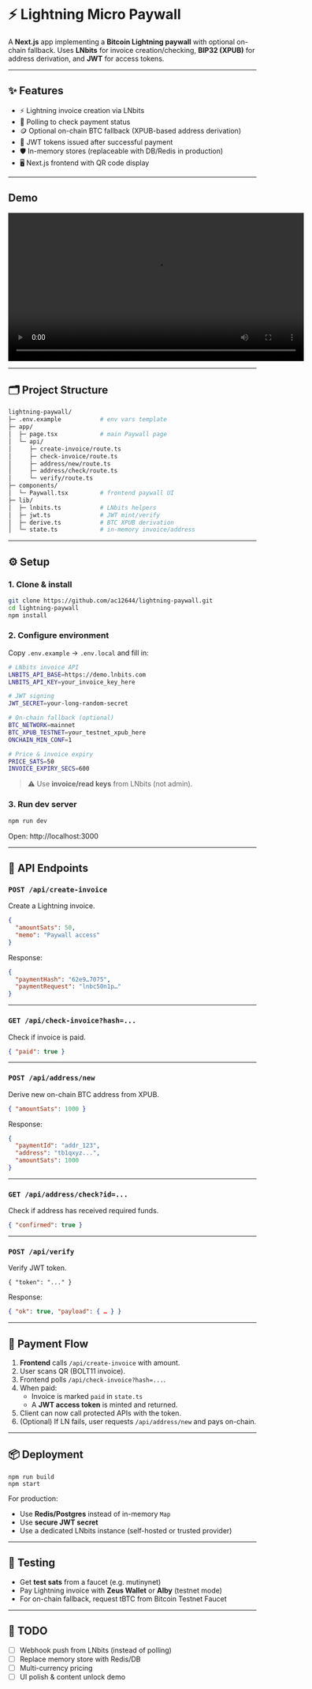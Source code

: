# ⚡ Lightning Micro Paywall

A **Next.js** app implementing a **Bitcoin Lightning paywall** with optional on-chain fallback.
Uses **LNbits** for invoice creation/checking, **BIP32 (XPUB)** for address derivation, and **JWT** for access tokens.

---

## ✨ Features

- ⚡ Lightning invoice creation via LNbits
- 🔄 Polling to check payment status
- 🪙 Optional on-chain BTC fallback (XPUB-based address derivation)
- 🔑 JWT tokens issued after successful payment
- 🛡️ In-memory stores (replaceable with DB/Redis in production)
- 🖥️ Next.js frontend with QR code display

---

## Demo

<p align="center">
  <video src="content/video.mp4" width="600" controls></video>
</p>

---

## 🗂️ Project Structure

```bash
lightning-paywall/
├─ .env.example           # env vars template
├─ app/
│  ├─ page.tsx            # main Paywall page
│  └─ api/
│     ├─ create-invoice/route.ts
│     ├─ check-invoice/route.ts
│     ├─ address/new/route.ts
│     ├─ address/check/route.ts
│     └─ verify/route.ts
├─ components/
│  └─ Paywall.tsx         # frontend paywall UI
├─ lib/
│  ├─ lnbits.ts           # LNbits helpers
│  ├─ jwt.ts              # JWT mint/verify
│  ├─ derive.ts           # BTC XPUB derivation
│  └─ state.ts            # in-memory invoice/address
```

---

## ⚙️ Setup

### 1. Clone & install

```bash
git clone https://github.com/ac12644/lightning-paywall.git
cd lightning-paywall
npm install
```

### 2. Configure environment

Copy `.env.example` → `.env.local` and fill in:

```bash
# LNbits invoice API
LNBITS_API_BASE=https://demo.lnbits.com
LNBITS_API_KEY=your_invoice_key_here

# JWT signing
JWT_SECRET=your-long-random-secret

# On-chain fallback (optional)
BTC_NETWORK=mainnet
BTC_XPUB_TESTNET=your_testnet_xpub_here
ONCHAIN_MIN_CONF=1

# Price & invoice expiry
PRICE_SATS=50
INVOICE_EXPIRY_SECS=600
```

> ⚠️ Use **invoice/read keys** from LNbits (not admin).

### 3. Run dev server

```bash
npm run dev
```

Open: http://localhost:3000

---

## 🔌 API Endpoints

### `POST /api/create-invoice`

Create a Lightning invoice.

```json
{
  "amountSats": 50,
  "memo": "Paywall access"
}
```

Response:

```json
{
  "paymentHash": "62e9…7075",
  "paymentRequest": "lnbc50n1p…"
}
```

---

### `GET /api/check-invoice?hash=...`

Check if invoice is paid.

```json
{ "paid": true }
```

---

### `POST /api/address/new`

Derive new on-chain BTC address from XPUB.

```json
{ "amountSats": 1000 }
```

Response:

```json
{
  "paymentId": "addr_123",
  "address": "tb1qxyz...",
  "amountSats": 1000
}
```

---

### `GET /api/address/check?id=...`

Check if address has received required funds.

```json
{ "confirmed": true }
```

---

### `POST /api/verify`

Verify JWT token.

```
{ "token": "..." }
```

Response:

```json
{ "ok": true, "payload": { … } }
```

---

## 🔄 Payment Flow

1. **Frontend** calls `/api/create-invoice` with amount.
2. User scans QR (BOLT11 invoice).
3. Frontend polls `/api/check-invoice?hash=...`.
4. When paid:
   - Invoice is marked `paid` in `state.ts`
   - A **JWT access token** is minted and returned.
5. Client can now call protected APIs with the token.
6. (Optional) If LN fails, user requests `/api/address/new` and pays on-chain.

---

## 📦 Deployment

```
npm run build
npm start
```

For production:

- Use **Redis/Postgres** instead of in-memory `Map`
- Use **secure JWT secret**
- Use a dedicated LNbits instance (self-hosted or trusted provider)

---

## 🧪 Testing

- Get **test sats** from a faucet (e.g. mutinynet)
- Pay Lightning invoice with **Zeus Wallet** or **Alby** (testnet mode)
- For on-chain fallback, request tBTC from Bitcoin Testnet Faucet

---

## 🚧 TODO

- [ ] Webhook push from LNbits (instead of polling)
- [ ] Replace memory store with Redis/DB
- [ ] Multi-currency pricing
- [ ] UI polish & content unlock demo

